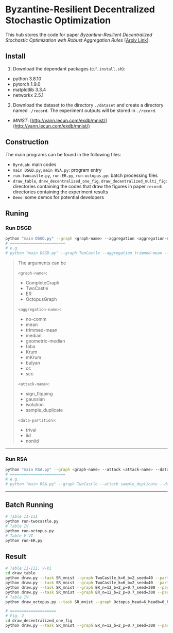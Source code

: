 # Byzantine-Resilient Decentralized Stochastic Optimization
This hub stores the code for paper *Byzantine-Resilient Decentralized Stochastic Optimization with Robust Aggregation Rules* [[Arxiv Link](https://arxiv.org/abs/2206.04568)].

## Install
1. Download the dependant packages (c.f. `install.sh`):
- python 3.8.10
- pytorch 1.9.0
- matplotlib 3.3.4
- networkx 2.5.1

2. Download the dataset to the directory `./dataset` and create a directory named `./record`. The experiment outputs will be stored in `./record`.

- *MNIST*: [http://yann.lecun.com/exdb/mnist/](http://yann.lecun.com/exdb/mnist/)

## Construction
The main programs can be found in the following files:
- `ByrdLab`: main codes
- `main DSGD.py`, `main RSA.py`: program entry
- `run-twocastle.py`, `run-ER.py`, `run-octopus.py`: batch processing files
- `draw_table`, `draw_decentralized_one_fig`, `draw_decentralized_multi_fig`: directories containing the codes that draw the figures in paper
`record`: directories containing the experiment results
- `Demo`: some demos for potential developers



## Runing
### Run DSGD
```bash
python "main DSGD.py" --graph <graph-name> --aggregation <aggregation-name> --attack <attack-name> --data-partition <data-partition>
# ========================
# e.g.
# python "main DSGD.py" --graph TwoCastle --aggregation trimmed-mean --attack sample_duplicate --data-partition noniid
```

> The arguments can be
>
> `<graph-name>`: 
> - CompleteGraph
> - TwoCastle
> - ER
> - OctopusGraph
>
> `<aggregation-name>`: 
> - no-comm
> - mean
> - trimmed-mean
> - median
> - geometric-median
> - faba
> - Krum
> - mKrum
> - bulyan
> - cc
> - scc
>
> `<attack-name>`: 
> - sign_flipping
> - gaussian
> - isolation
> - sample_duplicate
>
> `<data-partition>`: 
> - trival
> - iid
> - noniid

---
### Run RSA
```bash
python "main RSA.py" --graph <graph-name> --attack <attack-name> --data-partition <data-partition>
# ========================
# e.g.
# python "main RSA.py" --graph TwoCastle --attack sample_duplicate --data-partition noniid
```

---


## Batch Running
```bash
# Table II-III
python run-twocastle.py
# Table IV
python run-octopus.py
# Table V-VI
python run-ER.py
```

## Result
```bash
# Table II-III, V-VI
cd draw_table
python draw.py --task SR_mnist --graph TwoCastle_k=6_b=2_seed=40 --partition iidPartition
python draw.py --task SR_mnist --graph TwoCastle_k=6_b=2_seed=40 --partition LabelSeperation
python draw.py --task SR_mnist --graph ER_n=12_b=2_p=0.7_seed=300 --partition iidPartition
python draw.py --task SR_mnist --graph ER_n=12_b=2_p=0.7_seed=300 --partition LabelSeperation
# Table IV
python draw_octopus.py --task SR_mnist --graph Octopus_head=6_headb=0_handb=2 --partition LabelSeperation

# ====================
# Fig. 2
cd draw_decentralized_one_fig
python draw.py --task SR_mnist --graph ER_n=12_b=2_p=0.7_seed=300 --partition LabelSeperation --portrait
```